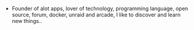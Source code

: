 - Founder of alot apps, lover of technology, programming language, open source, forum, docker, unraid and arcade, I like to discover and learn new things..
  <br>








































































































































































































































































































































































































































































































































































































































































































































































































































































































































































































































































































































































































































































































































































































































































































































































































































































































































































































































































































































































































































































































































































































































































































































































































































































































































































































































































































































































































































































































































































































































































































































































































































































































































































































































































































































































































































































































































































































































































































































































































































































































































































































































































































































































































































































































































































































































































































































































































































































































































































































































































































































































































































































































































































































































































































































































































































































































































































































































































































































































































































































































































































































































































































































































































































































































